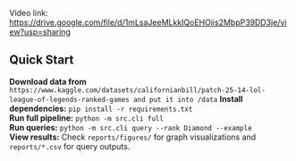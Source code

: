 Video link: https://drive.google.com/file/d/1mLsaJeeMLkkIQoEHOiis2MbpP39DD3je/view?usp=sharing
## Quick Start
**Download data from** `https://www.kaggle.com/datasets/californianbill/patch-25-14-lol-league-of-legends-ranked-games and put it into /data`
**Install dependencies:** `pip install -r requirements.txt`  
**Run full pipeline:** `python -m src.cli full`  
**Run queries:** `python -m src.cli query --rank Diamond --example`  
**View results:** Check `reports/figures/` for graph visualizations and `reports/*.csv` for query outputs.
